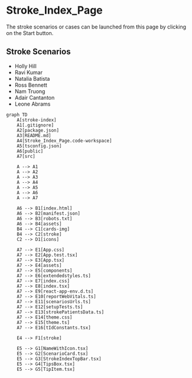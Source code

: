 # Stroke_Index_Page

The stroke scenarios or cases can be launched from this page by clicking on the Start button.

## Stroke Scenarios

- Holly Hill
- Ravi Kumar
- Natalia Batista
- Ross Bennett
- Nam Truong
- Adair Cantanton
- Leone Abrams

```mermaid
graph TD
    A[stroke-index]
    A1[.gitignore]
    A2[package.json]
    A3[README.md]
    A4[Stroke_Index_Page.code-workspace]
    A5[tsconfig.json]
    A6[public]
    A7[src]

    A --> A1
    A --> A2
    A --> A3
    A --> A4
    A --> A5
    A --> A6
    A --> A7

    A6 --> B1[index.html]
    A6 --> B2[manifest.json]
    A6 --> B3[robots.txt]
    A6 --> B4[assets]
    B4 --> C1[cards-img]
    B4 --> C2[stroke]
    C2 --> D1[icons]

    A7 --> E1[App.css]
    A7 --> E2[App.test.tsx]
    A7 --> E3[App.tsx]
    A7 --> E4[assets]
    A7 --> E5[components]
    A7 --> E6[extendedstyles.ts]
    A7 --> E7[index.css]
    A7 --> E8[index.tsx]
    A7 --> E9[react-app-env.d.ts]
    A7 --> E10[reportWebVitals.ts]
    A7 --> E11[scenariosUrls.ts]
    A7 --> E12[setupTests.ts]
    A7 --> E13[strokePatientsData.ts]
    A7 --> E14[theme.css]
    A7 --> E15[theme.ts]
    A7 --> E16[tIdConstants.tsx]

    E4 --> F1[stroke]

    E5 --> G1[NameWithIcon.tsx]
    E5 --> G2[ScenarioCard.tsx]
    E5 --> G3[StrokeIndexTopBar.tsx]
    E5 --> G4[TipsBox.tsx]
    E5 --> G5[TipItem.tsx]

```
